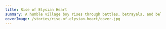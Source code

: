 ```yaml
---
title: Rise of Elysian Heart
summary: A humble village boy rises through battles, betrayals, and beliefs to shape the fate of a fractured world.
coverImage: /stories/rise-of-elysian-heart/cover.jpg
---
```

